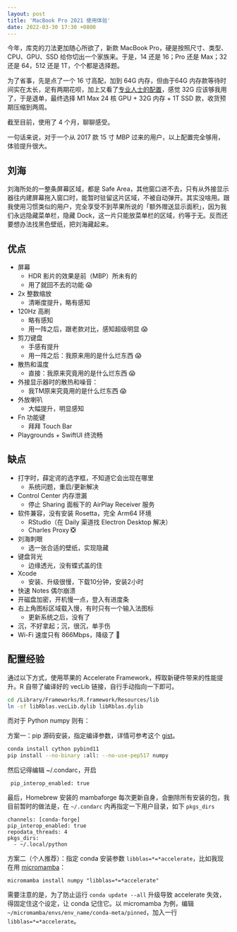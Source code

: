 ```yaml
---
layout: post
title: 'MacBook Pro 2021 使用体验'
date: 2022-03-30 17:30 +0800
---
```


今年，库克的刀法更加随心所欲了，新款 MacBook Pro，硬是按照尺寸、类型、CPU、GPU、SSD 给你切出一个家族来。于是，14 还是 16；Pro 还是 Max；32 还是 64，512 还是 1T，个个都是选择题。

为了省事，先是点了一个 16 寸高配，加到 64G 内存，但由于64G 内存款等待时间实在太长，足有两期花呗，加上又看了[专业人士的配置](https://imtx.me/blog/some-thoughts-after-ordering-the-m1-pro-macbook-pro/)，感觉 32G 应该够我用了，于是退单，最终选择 M1 Max 24 核 GPU + 32G 内存 + 1T SSD 款，收货预期压缩到两周。

截至目前，使用了 4 个月，聊聊感受。

一句话来说，对于一个从 2017 款 15 寸 MBP 过来的用户，以上配置完全够用，体验提升很大。

## 刘海

刘海所处的一整条屏幕区域，都是 Safe Area，其他窗口进不去，只有从外接显示器往内建屏幕拖入窗口时，能暂时驻留这片区域，不被自动弹开。其实没啥用。跟我使用习惯类似的用户，完全享受不到苹果所说的「额外赠送显示面积」，因为我们永远隐藏菜单栏，隐藏 Dock，这一片只能放菜单栏的区域，约等于无。反而还要想办法找黑色壁纸，把刘海藏起来。

## 优点

* 屏幕
    * HDR 影片的效果是前（MBP）所未有的
    * 用了就回不去的功能 😱
* 2x 整数缩放
    * 清晰度提升，略有感知
* 120Hz 高刷
    * 略有感知
    * 用一阵之后，跟老款对比，感知超级明显 😱
* 剪刀键盘
    * 手感有提升
    * 用一阵之后：我原来用的是什么烂东西 😱
* 散热和温度
    * 直接：我原来究竟用的是什么烂东西 😱
* 外接显示器时的散热和噪音：
    * 我TM原来究竟用的是什么烂东西 😱
* 外放喇叭
    * 大幅提升，明显感知
* Fn 功能键
    * 拜拜 Touch Bar
* Playgrounds + SwiftUI 终流畅

##  缺点

* 打字时，薛定谔的选字框，不知道它会出现在哪里
    * 系统问题，重启/更新解决
* Control Center 内存泄漏
    * 停止 Sharing 面板下的 AirPlay Receiver 服务
* 软件兼容，没有安装 Rosetta，完全 Arm64 环境
    * RStudio（在 Daily 渠道找 Electron Desktop 解决）
    * Charles Proxy ❎
* 刘海刺眼
    * 选一张合适的壁纸，实现隐藏
* 键盘背光
    * 边缘透光，没有蝶式盖的住
* Xcode
    * 安装、升级很慢，下载10分钟，安装2小时
* 快速 Notes 偶尔崩溃
* 开磁盘加密，开机慢一点，登入有进度条
* 右上角图标区域载入慢，有时只有一个输入法图标
    * 更新系统之后，没有了
* 沉，不好拿起；沉，很沉，单手伤
* Wi-Fi 速度只有 866Mbps，降级了 🚨

## 配置经验

通过以下方式，使用苹果的 Accelerate Framework，榨取新硬件带来的性能提升。R 自带了编译好的 vecLib 链接，自行手动指向一下即可。

```bash
cd /Library/Frameworks/R.framework/Resources/lib
ln -sf libRblas.vecLib.dylib libRblas.dylib
```

而对于 Python numpy 则有：

方案一：pip 源码安装，指定编译参数，详情可参考这个 [gist](https://gist.github.com/MarkDana/a9481b8134cf38a556cf23e1e815dafb)。

```bash
conda install cython pybind11
pip install --no-binary :all: --no-use-pep517 numpy
```
然后记得编辑 ~/.condarc，开启

```
 pip_interop_enabled: true
 ```

最后，Homebrew 安装的 mambaforge 每次更新自身，会删除所有安装的包，我目前暂时的做法是，在 `~/.condarc` 内再指定一下用户目录，如下 `pkgs_dirs`

```
channels: [conda-forge]
pip_interop_enabled: true
repodata_threads: 4
pkgs_dirs:
  - ~/.local/python
```

方案二（个人推荐）：指定 conda 安装参数 `libblas=*=*accelerate`，比如我现在用 [micromamba](https://mamba.readthedocs.io/en/latest/installation.html)：

```
micromamba install numpy "libblas=*=*accelerate"
```
需要注意的是，为了防止运行 `conda update --all` 升级导致 accelerate 失效，得固定住这个设定，让 conda 记住它。以 micromamba 为例，编辑 `~/micromamba/envs/env_name/conda-meta/pinned`，加入一行 `libblas=*=*accelerate`。
